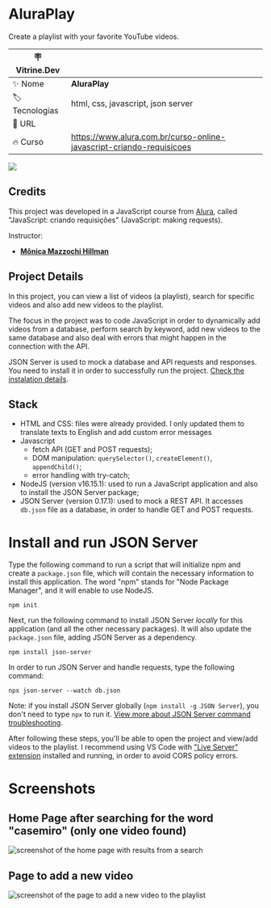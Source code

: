 # AluraPlay

Create a playlist with your favorite YouTube videos.

| :placard: Vitrine.Dev |     |
| -------------  | --- |
| :sparkles: Nome        | **AluraPlay**
| :label: Tecnologias | html, css, javascript, json server
| :rocket: URL         | 
| :fire: Curso     | https://www.alura.com.br/curso-online-javascript-criando-requisicoes

![](https://user-images.githubusercontent.com/19349339/205926943-f418ad3d-4985-4fc5-a430-ea86a9ee3c82.png#vitrinedev)

## Credits

This project was developed in a JavaScript course from [Alura](https://www.alura.com.br), called "JavaScript: criando requisições" (JavaScript: making requests).

Instructor: 
- **[Mônica Mazzochi Hillman](https://github.com/MonicaHillman)**

## Project Details
In this project, you can view a list of videos (a playlist), search for specific videos and also add new videos to the playlist. 

The focus in the project was to code JavaScript in order to dynamically add videos from a database, perform search by keyword, add new videos to the same database and also deal with errors that might happen in the connection with the API. 

JSON Server is used to mock a database and API requests and responses. You need to install it in order to successfully run the project. [Check the instalation details](#install-and-run-json-server).

## Stack
* HTML and CSS: files were already provided. I only updated them to translate texts to English and add custom error messages
* Javascript
    * fetch API (GET and POST requests);
    * DOM manipulation: `querySelector()`, `createElement()`, `appendChild()`;
    * error handling with try-catch;
* NodeJS (version v16.15.1): used to run a JavaScript application and also to install the JSON Server package;
* JSON Server (version 0.17.1): used to mock a REST API. It accesses `db.json` file as a database, in order to handle GET and POST requests.

# Install and run JSON Server
Type the following command to run a script that will initialize npm and create a `package.json` file, which will contain the necessary information to install this application. The word "npm" stands for "Node Package Manager", and it will enable to use NodeJS.

    npm init

Next, run the following command to install JSON Server *locally* for this application (and all the other necessary packages). It will also update the `package.json` file, adding JSON Server as a dependency.

    npm install json-server

In order to run JSON Server and handle requests, type the following command:

    npx json-server --watch db.json

Note: if you install JSON Server globally (`npm install -g JSON Server`), you don't need to type `npx` to run it. [View more about JSON Server command troubleshooting](https://bobbyhadz.com/blog/npm-command-not-found-json-server).

After following these steps, you'll be able to open the project and view/add videos to the playlist.  I recommend using VS Code with ["Live Server" extension](https://marketplace.visualstudio.com/items?itemName=ritwickdey.LiveServer) installed and running, in order to avoid CORS policy errors.

# Screenshots

## Home Page after searching for the word "casemiro" (only one video found)
![screenshot of the home page with results from a search](https://user-images.githubusercontent.com/19349339/205937321-39ef50e7-2be3-4958-a1b1-fc4587b64588.png)

## Page to add a new video
![screenshot of the page to add a new video to the playlist](https://user-images.githubusercontent.com/19349339/205938039-96bb1413-2318-4196-a412-35a54a16309f.png)
